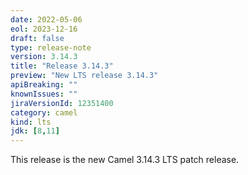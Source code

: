 ```yaml
---
date: 2022-05-06
eol: 2023-12-16
draft: false
type: release-note
version: 3.14.3
title: "Release 3.14.3"
preview: "New LTS release 3.14.3"
apiBreaking: ""
knownIssues: ""
jiraVersionId: 12351400
category: camel
kind: lts
jdk: [8,11]
---
```


This release is the new Camel 3.14.3 LTS patch release.
